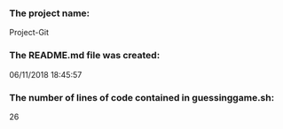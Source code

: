  ### The project name:
Project-Git
 ### The README.md file was created:
06/11/2018 18:45:57
 ### The number of lines of code contained in guessinggame.sh:
26
